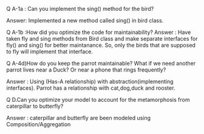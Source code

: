 
Q A-1a : Can you implement the sing() method for the bird?

Answer:  Implemented a new method called sing() in bird class.

Q A-1b :How did you optimize the code for maintainability? 
Answer :
Have taken fly and sing methods from Bird class and make separate interfaces for fly() and sing() for better maintanance. So, only the birds that are supposed to fly will implement that interface.


Q A-4d)How do you keep the parrot maintainable? What if we need another parrot
lives near a Duck? Or near a phone that rings frequently?

Answer : Using (Has-A relationship) with abstraction(implementing interfaces).
 Parrot has a relationship with cat,dog,duck and rooster.


Q D.Can you optimize your model to account for the metamorphosis from caterpillar to
butterfly?

Answer : caterpillar and butterfly are been modeled using Composition/Aggregation 